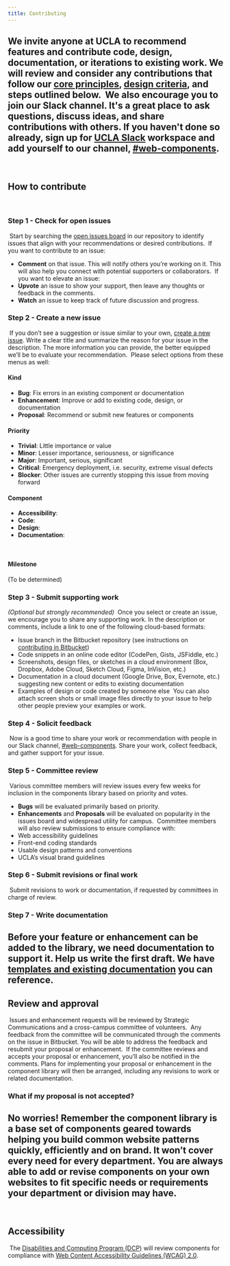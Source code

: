 ```yaml
---
title: Contributing
---
```

​
We invite anyone at UCLA to recommend features and contribute code, design, documentation, or iterations to existing work. We will review and consider any contributions that follow our [core principles](/build/%!CurrentVersion%!/index.html), [design criteria](/build/%!CurrentVersion%!/docs/contribute/design-criteria.html), and steps outlined below.
​
We also encourage you to join our Slack channel. It's a great place to ask questions, discuss ideas, and share contributions with others. If you haven't done so already, sign up for [UCLA Slack](http://ucla.slack.com) workspace and add yourself to our channel, [#web-components](https://ucla.slack.com/archives/G01KJ3GJKHS).
​
---
​
## How to contribute
​
### Step 1 - Check for open issues
​
Start by searching the [open issues board](https://bitbucket.org/uclaucomm/ucla-bruin-components/issues?status=new&status=open) in our repository to identify issues that align with your recommendations or desired contributions.
​
If you want to contribute to an issue:
​
- **Comment** on that issue. This will notify others you’re working on it. This will also help you connect with potential supporters or collaborators.
​
If you want to elevate an issue:
​
- **Upvote** an issue to show your support, then leave any thoughts or feedback in the comments.
- **Watch** an issue to keep track of future discussion and progress.
​

### Step 2 - Create a new issue
​
If you don’t see a suggestion or issue similar to your own, [create a new issue](https://bitbucket.org/uclaucomm/ucla-bruin-components/issues/new). Write a clear title and summarize the reason for your issue in the description. The more information you can provide, the better equipped we’ll be to evaluate your recommendation.
​
Please select options from these menus as well:
​
#### **Kind**
- **Bug**: Fix errors in an existing component or documentation
- **Enhancement**: Improve or add to existing code, design, or documentation
- **Proposal**: Recommend or submit new features or components
​

#### **Priority**
- **Trivial**: Little importance or value
- **Minor**: Lesser importance, seriousness, or significance
- **Major**: Important, serious, significant
- **Critical**: Emergency deployment, i.e. security, extreme visual defects
- **Blocker**: Other issues are currently stopping this issue from moving forward

#### **Component**
- **Accessibility**:
- **Code**:
- **Design**:
- **Documentation**:

​
#### **Milestone**
(To be determined)
​

### Step 3 - Submit supporting work
*(Optional but strongly recommended)*
​
Once you select or create an issue, we encourage you to share any supporting work. In the description or comments, include a link to one of the following cloud-based formats:
​
- Issue branch in the Bitbucket repository (see instructions on [contributing in Bitbucket](https://bitbucket.org/uclaucomm/ucla-bruin-components/src/ee9b8157ffb1f6ab84a72864f1a294d5b241f7a9/docs/contributors/howToContribute.md))
- Code snippets in an online code editor (CodePen, Gists, JSFiddle, etc.)
- Screenshots, design files, or sketches in a cloud environment (Box, Dropbox, Adobe Cloud, Sketch Cloud, Figma, InVision, etc.)
- Documentation in a cloud document (Google Drive, Box, Evernote, etc.) suggesting new content or edits to existing documentation
- Examples of design or code created by someone else
​
You can also attach screen shots or small image files directly to your issue to help other people preview your examples or work.
​

### Step 4 - Solicit feedback
​
Now is a good time to share your work or recommendation with people in our Slack channel, [#web-components](https://ucla.slack.com/archives/G01KJ3GJKHS). Share your work, collect feedback, and gather support for your issue.
​
​
### Step 5 - Committee review
​
Various committee members will review issues every few weeks for inclusion in the components library based on priority and votes.
​
- **Bugs** will be evaluated primarily based on priority.
- **Enhancements** and **Proposals** will be evaluated on popularity in the issues board and widespread utility for campus.
​
Committee members will also review submissions to ensure compliance with:
​
- Web accessibility guidelines
- Front-end coding standards
- Usable design patterns and conventions
- UCLA’s visual brand guidelines
​
​

### Step 6 - Submit revisions or final work
​
Submit revisions to work or documentation, if requested by committees in charge of review.
​
​
### Step 7 - Write documentation
​
Before your feature or enhancement can be added to the library, we need documentation to support it. Help us write the first draft. We have [templates and existing documentation](/build/%!CurrentVersion%!/docs/component-guidelines/documentation-templates/component-documentation-template-1.html) you can reference.
​
---

## Review and approval
​
Issues and enhancement requests will be reviewed by Strategic Communications and a cross-campus committee of volunteers.
​
Any feedback from the committee will be communicated through the comments on the issue in Bitbucket. You will be able to address the feedback and resubmit your proposal or enhancement.
​
If the committee reviews and accepts your proposal or enhancement, you’ll also be notified in the comments. Plans for implementing your proposal or enhancement in the component library will then be arranged, including any revisions to work or related documentation.
​
### What if my proposal is not accepted?
​
No worries! Remember the component library is a base set of components geared towards helping you build common website patterns quickly, efficiently and on brand. It won’t cover every need for every department. You are always able to add or revise components on your own websites to fit specific needs or requirements your department or division may have.
​
​
---
​
## Accessibility
​
The [Disabilities and Computing Program (DCP)](https://dcp.ucla.edu/) will review components for compliance with [Web Content Accessibility Guidelines (WCAG) 2.0](https://www.w3.org/WAI/standards-guidelines/wcag/).
